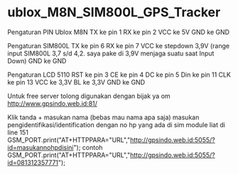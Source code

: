 # ublox_M8N_SIM800L_GPS_Tracker
Pengaturan PIN Ublox M8N
TX ke pin 1
RX ke pin 2
VCC ke 5V
GND ke GND

Pengaturan SIM800L
TX ke pin 6
RX ke pin 7
VCC ke stepdown 3,9V (range input SIM800L 3,7 s/d 4,2. saya pake di 3,9V menjaga suatu saat Input Down)
GND ke GND

Pengaturan LCD 5110
RST ke pin 3
CE ke pin 4
DC ke pin 5
Din ke pin 11
CLK ke pin 13
VCC ke 3,3V
BL ke 3,3V
GND ke GND

Untuk free server tolong digunakan dengan bijak ya om
http://www.gpsindo.web.id:81/

Klik tanda +
masukan nama (bebas mau nama apa saja)
masukan pengidentifikasi/identification dengan no hp yang ada di sim module liat di line 151
      GSM_PORT.print("AT+HTTPPARA=\"URL\",\"http://gpsindo.web.id:5055/?id=masukannohpdisini");
      contoh
      GSM_PORT.print("AT+HTTPPARA=\"URL\",\"http://gpsindo.web.id:5055/?id=081312357771");
